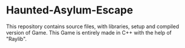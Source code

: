 # Haunted-Asylum-Escape
This repository contains source files, with libraries, setup and compiled version of Game. This Game is entirely made in C++ with the help of "Raylib".

